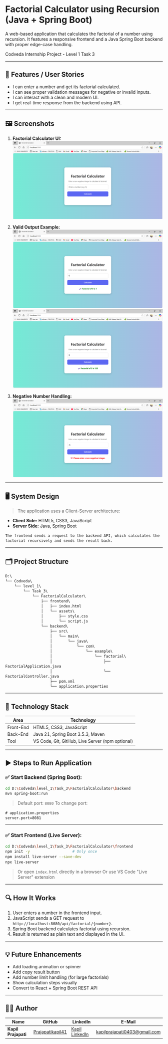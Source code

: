 
# Factorial Calculator using Recursion (Java + Spring Boot)  
A web-based application that calculates the factorial of a number using recursion. It features a responsive frontend and a Java Spring Boot backend with proper edge-case handling.


Codveda Internship Project - Level 1 Task 3

---

## 🔧 Features / User Stories

* I can enter a number and get its factorial calculated.
* I can see proper validation messages for negative or invalid inputs.
* I can interact with a clean and modern UI.
* I get real-time response from the backend using API.

---

## 🖼️ Screenshots

1. **Factorial Calculator UI:**
   ![Factorial UI](https://github.com/Prajapatikapil41/FactorialCalculator/blob/main/images/Screenshot%20(152).png?raw=true)

2. **Valid Output Example:**
   ![Valid Output](https://github.com/Prajapatikapil41/FactorialCalculator/blob/main/images/Screenshot%20(150).png?raw=true)
   ![Valid Output](https://github.com/Prajapatikapil41/FactorialCalculator/blob/main/images/Screenshot%20(149).png?raw=true)

3. **Negative Number Handling:**
   ![Error Case](https://github.com/Prajapatikapil41/FactorialCalculator/blob/main/images/Screenshot%20(153).png?raw=true)

---

## 🖥️ System Design

> The application uses a Client-Server architecture:

* **Client Side:** HTML5, CSS3, JavaScript
* **Server Side:** Java, Spring Boot

```text
The frontend sends a request to the backend API, which calculates the factorial recursively and sends the result back.
```

---

## 🗂️ Project Structure

```
D:\
└── Codveda\
    └── level_1\
        └── Task_3\
            └── FactorialCalculator\
                ├── frontend\
                │   ├── index.html
                │   └── assets\
                │       ├── style.css
                │       └── script.js
                └── backend\
                    ├── src\
                    │   └── main\
                    │       └── java\
                    │           └── com\
                    │               └── example\
                    │                   └── factorial\
                    │                       ├── FactorialApplication.java
                    │                       └── FactorialController.java
                    ├── pom.xml
                    └── application.properties
```

---

## 🧰 Technology Stack

| Area      | Technology                                       |
| --------- | ------------------------------------------------ |
| Front-End | HTML5, CSS3, JavaScript                          |
| Back-End  | Java 21, Spring Boot 3.5.3, Maven                |
| Tool      | VS Code, Git, GitHub, Live Server (npm optional) |

---

## ▶️ Steps to Run Application

### ✅ Start Backend (Spring Boot):

```bash
cd D:\Codveda\level_1\Task_3\FactorialCalculator\backend
mvn spring-boot:run
```

> Default port: `8080`
> To change port:

```properties
# application.properties
server.port=8081
```

---

### ✅ Start Frontend (Live Server):

```bash
cd D:\Codveda\level_1\Task_3\FactorialCalculator\frontend
npm init -y                   # Only once
npm install live-server --save-dev
npx live-server
```

> Or open `index.html` directly in a browser
> Or use VS Code "Live Server" extension

---

## 🔍 How It Works

1. User enters a number in the frontend input.
2. JavaScript sends a GET request to `http://localhost:8080/api/factorial/{number}`.
3. Spring Boot backend calculates factorial using recursion.
4. Result is returned as plain text and displayed in the UI.

---

## 💡 Future Enhancements

* Add loading animation or spinner
* Add copy result button
* Add number limit handling (for large factorials)
* Show calculation steps visually
* Convert to React + Spring Boot REST API

---

## 👨‍💻 Author

| Name                | GitHub                                                  | LinkedIn                                                                 | E-Mail                                                              |
| ------------------- | ------------------------------------------------------- | ------------------------------------------------------------------------ | ------------------------------------------------------------------- |
| **Kapil Prajapati** | [Prajapatikapil41](https://github.com/Prajapatikapil41) | [Kapil LinkedIn](https://www.linkedin.com/in/kapil-prajapati-7ba4b51b7/) | [kapilprajapati0403@gmail.com](mailto:kapilprajapati0403@gmail.com) |
